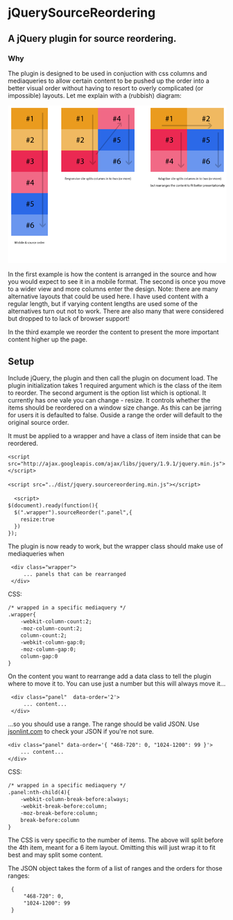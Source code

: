 # jQuerySourceReordering


## A jQuery plugin for source reordering.

### Why

The plugin is designed to be used in conjuction with css columns and mediaqueries to allow certain content to be pushed up the order into a better visual order without having to resort to overly complicated (or impossible) layouts. Let me explain with a (rubbish) diagram:

<img src="https://raw.githubusercontent.com/Designer023/jQuerySourceReordering/master/reasoning-example.png">

In the first example is how the content is arranged in the source and how you would expect to see it in a mobile format. The second is once you move to a wider view and more columns enter the design. Note: there are many alternative layouts that could be used here. I have used content with a regular length, but if varying content lengths are used some of the alternatives turn out not to work. There are also many that were considered but dropped to to lack of browser support!

In the third example we reorder the content to present the more important content higher up the page.

## Setup

Include jQuery, the plugin and then call the plugin on document load. The plugin initialization takes 1 required argument which is the class of the item to reorder. The second argument is the option list which is optional. It currently has one vale you can change - resize. It controls whether the items should be reordered on a window size change. As this can be jarring for users it is defaulted to false. Ouside a range the order will default to the original source order.

It must be applied to a wrapper and have a class of item inside that can be reordered.

    <script src="http://ajax.googleapis.com/ajax/libs/jquery/1.9.1/jquery.min.js"></script>

    <script src="../dist/jquery.sourcereordering.min.js"></script>

	  <script>
    $(document).ready(function(){
      $(".wrapper").sourceReorder(".panel",{
        resize:true
      })
    });


 The plugin is now ready to work, but the wrapper class should make use of mediaqueries when 

     <div class="wrapper">
         ... panels that can be rearranged
     </div>

CSS:

    /* wrapped in a specific mediaquery */
    .wrapper{
    	-webkit-column-count:2;
    	-moz-column-count:2;
    	column-count:2;
    	-webkit-column-gap:0;
    	-moz-column-gap:0;
    	column-gap:0
    }

 On the content you want to rearrange add a data class to tell the plugin where to move it to. You can use just a number but this will always move it...

     <div class="panel"  data-order='2'>
         ... content...
     </div>

...so you should use a range. The range should be valid JSON. Use [jsonlint.com](http://jsonlint.com/) to check your JSON if you're not sure.

    <div class="panel" data-order='{ "468-720": 0, "1024-1200": 99 }'>
        ... content...
    </div>

CSS:

    /* wrapped in a specific mediaquery */
    .panel:nth-child(4){
    	-webkit-column-break-before:always;
    	-webkit-break-before:column;
    	-moz-break-before:column;
    	break-before:column
    }

 The CSS is very specific to the number of items. The above will split before the 4th item, meant for a 6 item layout. Omitting this will just wrap it to fit best and may split some content.

 The JSON object takes the form of a list of ranges and the orders for those ranges:

     {
         "468-720": 0,
         "1024-1200": 99
     }